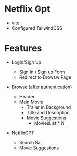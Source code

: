 # Netflix Gpt

- vite
- Configured TailwindCSS

# Features

- Login/Sign Up
  - Sign In / Sign up Form
  - Redirect to Browsw Page
- Browse (after authentication)

  - Header
  - Main Movie
    - Trailer in Background
    - Title and Description
    - Movie Suggestions
      - MoviesList \* N

- NetflixGPT
  - Search Bar
  - Movie Suggestions
